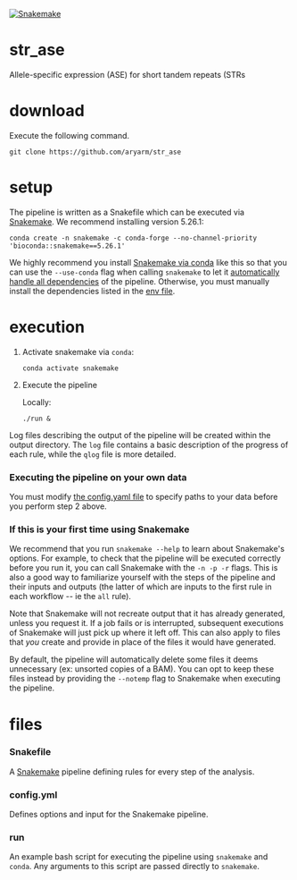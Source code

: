 [![Snakemake](https://img.shields.io/badge/snakemake-≥5.26.1-brightgreen.svg?style=flat-square)](https://snakemake.bitbucket.io)

# str_ase
Allele-specific expression (ASE) for short tandem repeats (STRs

# download
Execute the following command.
```
git clone https://github.com/aryarm/str_ase
```

# setup
The pipeline is written as a Snakefile which can be executed via [Snakemake](https://snakemake.readthedocs.io). We recommend installing version 5.26.1:
```
conda create -n snakemake -c conda-forge --no-channel-priority 'bioconda::snakemake==5.26.1'
```
We highly recommend you install [Snakemake via conda](https://snakemake.readthedocs.io/en/stable/getting_started/installation.html#installation-via-conda) like this so that you can use the `--use-conda` flag when calling `snakemake` to let it [automatically handle all dependencies](https://snakemake.readthedocs.io/en/stable/snakefiles/deployment.html#integrated-package-management) of the pipeline. Otherwise, you must manually install the dependencies listed in the [env file](env.yml).

# execution
1. Activate snakemake via `conda`:
    ```
    conda activate snakemake
    ```
2. Execute the pipeline

    Locally:
    ```
    ./run &
    ```
Log files describing the output of the pipeline will be created within the output directory. The `log` file contains a basic description of the progress of each rule, while the `qlog` file is more detailed.

### Executing the pipeline on your own data
You must modify [the config.yaml file](config.yml) to specify paths to your data before you perform step 2 above.

### If this is your first time using Snakemake
We recommend that you run `snakemake --help` to learn about Snakemake's options. For example, to check that the pipeline will be executed correctly before you run it, you can call Snakemake with the `-n -p -r` flags. This is also a good way to familiarize yourself with the steps of the pipeline and their inputs and outputs (the latter of which are inputs to the first rule in each workflow -- ie the `all` rule).

Note that Snakemake will not recreate output that it has already generated, unless you request it. If a job fails or is interrupted, subsequent executions of Snakemake will just pick up where it left off. This can also apply to files that *you* create and provide in place of the files it would have generated.

By default, the pipeline will automatically delete some files it deems unnecessary (ex: unsorted copies of a BAM). You can opt to keep these files instead by providing the `--notemp` flag to Snakemake when executing the pipeline.

# files
### Snakefile
A [Snakemake](https://snakemake.readthedocs.io/en/stable/) pipeline defining rules for every step of the analysis.

### config.yml
Defines options and input for the Snakemake pipeline.

### run
An example bash script for executing the pipeline using `snakemake` and `conda`. Any arguments to this script are passed directly to `snakemake`.

